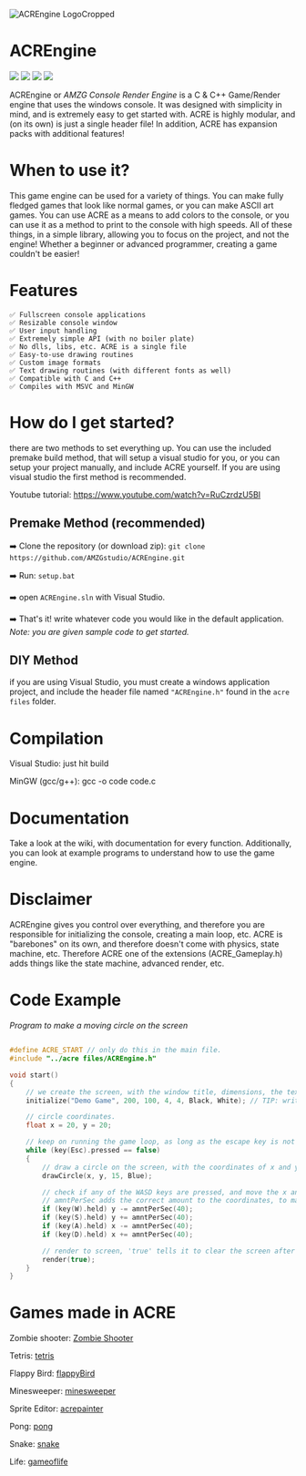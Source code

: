 ![ACREngine LogoCropped](https://user-images.githubusercontent.com/99887800/171085888-6702a6a6-8ec6-4ea1-8826-92683f1c3e60.png)
# ACREngine 
![](https://img.shields.io/badge/License-BSD-blue) ![](https://img.shields.io/badge/Language-C++-Green) ![](https://img.shields.io/badge/Language-C-Green) ![](https://img.shields.io/badge/Platform-Windows-blue)

ACREngine or _AMZG Console Render Engine_ is a C & C++ Game/Render engine that uses the windows console. It was designed with simplicity in mind, and is extremely easy to get started with. ACRE is highly modular, and (on its own) is just a single header file! In addition, ACRE has expansion packs with additional features! 


# When to use it?
This game engine can be used for a variety of things. You can make fully fledged games that look like normal games, or you can make ASCII art games. You can use ACRE as a means to add colors to the console, or you can use it as a method to print to the console with high speeds. All of these things, in a simple library, allowing you to focus on the project, and not the engine! Whether a beginner or advanced programmer, creating a game couldn't be easier!

# Features
    ✅ Fullscreen console applications
    ✅ Resizable console window
    ✅ User input handling
    ✅ Extremely simple API (with no boiler plate)
    ✅ No dlls, libs, etc. ACRE is a single file
    ✅ Easy-to-use drawing routines
    ✅ Custom image formats
    ✅ Text drawing routines (with different fonts as well)
    ✅ Compatible with C and C++
    ✅ Compiles with MSVC and MinGW

# How do I get started?
there are two methods to set everything up. You can use the included premake build method, that will setup a visual studio for you, or you can setup your project manually, and include ACRE yourself. If you are using visual studio the first method is recommended. 

Youtube tutorial:
https://www.youtube.com/watch?v=RuCzrdzU5BI

## Premake Method (recommended)

➡️ Clone the repository (or download zip): 
`git clone https://github.com/AMZGstudio/ACREngine.git`

➡️ Run: `setup.bat`

➡️ open `ACREngine.sln` with Visual Studio. 

➡️ That's it! write whatever code you would like in the default application.
_Note: you are given sample code to get started._

## DIY Method

if you are using Visual Studio, you must create a windows application project, and include the header file named `"ACREngine.h"` found in the `acre files` folder.

# Compilation
Visual Studio: just hit build

MinGW (gcc/g++): gcc -o code code.c

# Documentation
Take a look at the wiki, with documentation for every function. Additionally, you can look at example programs to understand how to use the game engine.

# Disclaimer
ACREngine gives you control over everything, and therefore you are responsible for initializing the console, creating a main loop, etc. ACRE is "barebones" on its own, and therefore doesn't come with physics, state machine, etc. Therefore ACRE one of the extensions (ACRE_Gameplay.h) adds things like the state machine, advanced render, etc. 

# Code Example

_Program to make a moving circle on the screen_
```C

#define ACRE_START // only do this in the main file.
#include "../acre files/ACREngine.h"

void start()
{
    // we create the screen, with the window title, dimensions, the text foreground, and background color. over here, its black text on a white background.
    initialize("Demo Game", 200, 100, 4, 4, Black, White); // TIP: write Default, for default foreground and background.

    // circle coordinates.
    float x = 20, y = 20;

    // keep on running the game loop, as long as the escape key is not pressed.
    while (key(Esc).pressed == false)
    {
        // draw a circle on the screen, with the coordinates of x and y, and the radius of 15.
        drawCircle(x, y, 15, Blue);

        // check if any of the WASD keys are pressed, and move the x and y of the circle accordingly.
        // amntPerSec adds the correct amount to the coordinates, to make them move 40 units every second.
        if (key(W).held) y -= amntPerSec(40);
        if (key(S).held) y += amntPerSec(40);
        if (key(A).held) x -= amntPerSec(40);
        if (key(D).held) x += amntPerSec(40);

        // render to screen, 'true' tells it to clear the screen after rendering.
        render(true);
    }
}
```
# Games made in ACRE

Zombie shooter: [Zombie Shooter](https://github.com/AMZGstudio/Zombie-Shooter)

Tetris:
[tetris](https://user-images.githubusercontent.com/99887800/180656074-cdce0a86-dcd6-4bed-8709-dcf9b06bd744.png)

Flappy Bird:
[flappyBird](https://user-images.githubusercontent.com/99887800/179171151-97c7386d-76d5-45dc-aa6a-cf3b0ad2a965.png)

Minesweeper:
[minesweeper](https://user-images.githubusercontent.com/99887800/179171143-468a4a0f-2260-4fe8-9ba0-d6014bb82ed0.png)

Sprite Editor:
[acrepainter](https://user-images.githubusercontent.com/99887800/179171091-4f64226d-1316-4d9f-bc12-0f3cf54687c0.png)

Pong:
[pong](https://user-images.githubusercontent.com/99887800/179171109-8e0b2815-bb96-48ef-b9b6-510c2842ee9a.png)

Snake:
[snake](https://user-images.githubusercontent.com/99887800/179171118-9d3b6317-b7f7-4cce-ac9b-b62a08141fd2.png)

Life:
[gameoflife](https://user-images.githubusercontent.com/99887800/179171127-ddb3a1ab-fa65-4cdf-960f-8ab6e34e433e.png)

